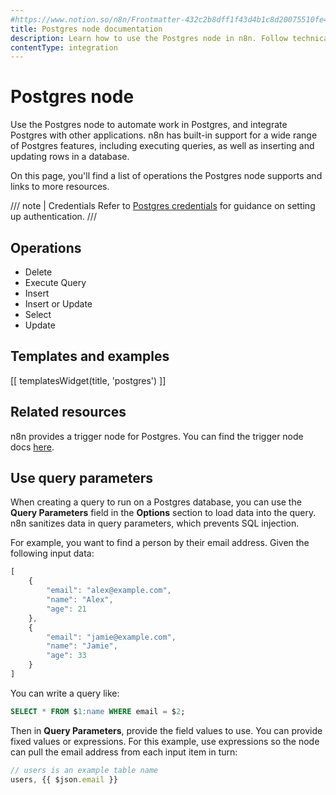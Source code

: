 ```yaml
---
#https://www.notion.so/n8n/Frontmatter-432c2b8dff1f43d4b1c8d20075510fe4
title: Postgres node documentation
description: Learn how to use the Postgres node in n8n. Follow technical documentation to integrate Postgres node into your workflows.
contentType: integration
---
```


# Postgres node

Use the Postgres node to automate work in Postgres, and integrate Postgres with other applications. n8n has built-in support for a wide range of Postgres features, including executing queries, as well as inserting and updating rows in a database. 

On this page, you'll find a list of operations the Postgres node supports and links to more resources.

/// note | Credentials
Refer to [Postgres credentials](/integrations/builtin/credentials/postgres/) for guidance on setting up authentication. 
///

## Operations

* Delete
* Execute Query
* Insert
* Insert or Update
* Select
* Update

## Templates and examples

<!-- see https://www.notion.so/n8n/Pull-in-templates-for-the-integrations-pages-37c716837b804d30a33b47475f6e3780 -->
[[ templatesWidget(title, 'postgres') ]]

## Related resources

n8n provides a trigger node for Postgres. You can find the trigger node docs [here](/integrations/builtin/trigger-nodes/n8n-nodes-base.postgrestrigger/).

## Use query parameters

When creating a query to run on a Postgres database, you can use the **Query Parameters** field in the **Options** section to load data into the query. n8n sanitizes data in query parameters, which prevents SQL injection.

For example, you want to find a person by their email address. Given the following input data:

```js
[
    {
        "email": "alex@example.com",
        "name": "Alex",
        "age": 21 
    },
    {
        "email": "jamie@example.com",
        "name": "Jamie",
        "age": 33 
    }
]
```

You can write a query like:

```sql
SELECT * FROM $1:name WHERE email = $2;
```

Then in **Query Parameters**, provide the field values to use. You can provide fixed values or expressions. For this example, use expressions so the node can pull the email address from each input item in turn:

```js
// users is an example table name
users, {{ $json.email }} 
```


